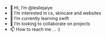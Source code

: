 - 👋 Hi, I’m @lesliejaiye
- 👀 I’m interested in cs, skincare and websites
- 🌱 I’m currently learning swift
- 💞️ I’m looking to collaborate on projects
- 📫 How to reach me ... :)

<!---
lesliejaiye/lesliejaiye is a ✨ special ✨ repository because its `README.md` (this file) appears on your GitHub profile.
You can click the Preview link to take a look at your changes.
--->
